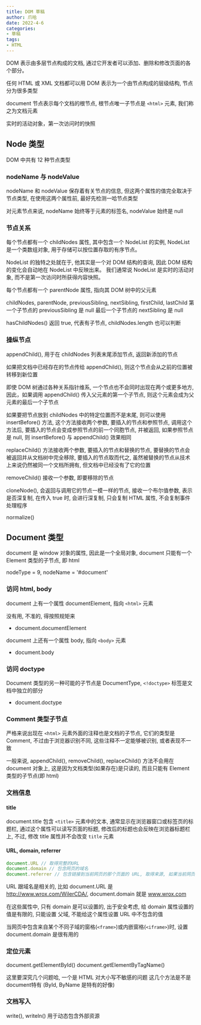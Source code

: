 ```yaml
---
title: DOM 草稿
author: 爪哈
date: 2022-4-6
categories:
- 草稿
tags:
- HTML
---
```


DOM 表示由多层节点构成的文档, 通过它开发者可以添加、删除和修改页面的各个部分。

任何 HTML 或 XML 文档都可以用 DOM 表示为一个由节点构成的层级结构, 节点分为很多类型

document 节点表示每个文档的根节点, 根节点唯一子节点是 `<html>` 元素, 我们称之为文档元素

实时的活动对象，第一次访问时的快照

## Node 类型

DOM 中共有 12 种节点类型

### nodeName 与 nodeValue

nodeName 和 nodeValue 保存着有关节点的信息, 但这两个属性的值完全取决于节点类型,
在使用这两个属性前, 最好先检测一哈节点类型

对元素节点来说, nodeName 始终等于元素的标签名, nodeValue 始终是 null

### 节点关系

每个节点都有一个 childNodes 属性, 其中包含一个 NodeList 的实例, 
NodeList 是一个类数组对象, 用于存储可以按位置存取的有序节点。

NodeList 的独特之处就在于, 他其实是一个对 DOM 结构的查询,
因此 DOM 结构的变化会自动地在 NodeList 中反映出来。
我们通常说 NodeList 是实时的活动对象, 而不是第一次访问时所获得内容快照。

每个节点都有一个 parentNode 属性, 指向其 DOM 树中的父元素

childNodes, parentNode, previousSibling, nextSibling, firstChild, lastChild
第一个子节点的 previousSibling 是 null
最后一个子节点的 nextSibling 是 null

hasChildNodes() 返回 true, 代表有子节点, childNodes.length 也可以判断

### 操纵节点

appendChild(), 用于在 childNodes 列表末尾添加节点, 返回新添加的节点

如果把文档中已经存在的节点传给 appendChild(), 则这个节点会从之前的位置被转移到新位置

即使 DOM 树通过各种关系指针维系, 一个节点也不会同时出现在两个或更多地方,
因此，如果调用 appendChild() 传入父元素的第一个子节点, 则这个元素会成为父元素的最后一个子节点

如果要把节点放到 childNodes 中的特定位置而不是末尾, 则可以使用 insertBefore() 方法,
这个方法接收两个参数, 要插入的节点和参照节点,
调用这个方法后, 要插入的节点会变成参照节点的前一个同胞节点, 并被返回,
如果参照节点是 null, 则 insertBefore() 与 appendChild() 效果相同

replaceChild() 方法接收两个参数, 要插入的节点和替换的节点,
要替换的节点会被返回并从文档树中完全移除, 要插入的节点取而代之,
虽然被替换的节点从技术上来说仍然被同一个文档所拥有, 但文档中已经没有了它的位置

removeChild() 接收一个参数, 即要移除的节点

cloneNode(), 会返回与调用它的节点一模一样的节点,
接收一个布尔值参数, 表示是否深复制, 在传入 true 时, 会进行深复制,
只会复制 HTML 属性, 不会复制事件处理程序

normalize()

## Document 类型

document 是 window 对象的属性, 因此是一个全局对象, document 只能有一个 Element 类型的子节点, 即 html

nodeType = 9,
nodeName = '#document'

### 访问 html, body

document 上有一个属性 documentElement, 指向 `<html>` 元素

<!-- - document.childNodes[0]
- document.firstChild --> 没有用, 不准的, 得按照规矩来
- document.documentElement

document 上还有一个属性 body, 指向 `<body>` 元素

- document.body

### 访问 doctype

Document 类型的另一种可能的子节点是 DocumentType, `<!doctype>` 标签是文档中独立的部分

- document.doctype

### Comment 类型子节点

严格来说出现在 `<html>` 元素外面的注释也是文档的子节点, 它们的类型是 Comment,
不过由于浏览器识别不同, 这些注释不一定能够被识别, 或者表现不一致

一般来说, appendChild(), removeChild(), replaceChild() 方法不会用在 document 对象上,
这是因为文档类型(如果存在)是只读的, 而且只能有 Element 类型的子节点(即 html)

### 文档信息

#### title

document.title 包含 `<title>` 元素中的文本, 通常显示在浏览器窗口或标签页的标题栏,
通过这个属性可以读写页面的标题, 修改后的标题也会反映在浏览器标题栏上,
不过, 修改 title 属性并不会改变 `title` 元素

#### URL, domain, referrer

```js
document.URL // 取得完整的URL
document.domain // 包含网页的域名
document.referrer // 包含链接到当前网页的那个页面的 URL, 取得来源, 如果当前网页没有来源, 则 referrer 属性包含空字符串
```

URL 跟域名是相关的, 比如 document.URL 是 http://www.wrox.com/WilerCDA/, document.domain 就是 www.wrox.com

在这些属性中, 只有 domain 是可以设置的, 
出于安全考虑, 给 domain 属性设置的值是有限的,
只能设置 父域, 不能给这个属性设置 URL 中不包含的值

当网页中包含来自某个不同子域的窗格(`<frame>`)或内嵌窗格(`<iframe>`)时, 设置document.domain 是很有用的

### 定位元素

document.getElementById()
document.getElementByTagName()


这里要深究几个问题哈,
一个是 HTML 对大小写不敏感的问题
这几个方法是不是document特有 (ById, ByName 是特有的好像)

### 文档写入

write(), writeln() 用于动态包含外部资源


